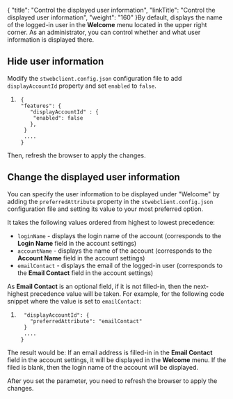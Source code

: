 {
    "title": "Control the displayed user information",
    "linkTitle": "Control the displayed user information",
    "weight": "160"
}By default, displays the name of the logged-in user in the **Welcome** menu located in the upper right corner. As an administrator, you can control whether and what user information is displayed there.

## Hide user information

Modify the `stwebclient.config.json` configuration file to add `displayAccountId` property and set `enabled` to `false`.

1.  
        { 
        "features": {
           "displayAccountId" : {
            "enabled": false  
           },
         }
         ....
        }

Then, refresh the browser to apply the changes.

## Change the displayed user information

You can specify the user information to be displayed under "Welcome" by adding the `preferredAttribute` property in the `stwebclient.config.json` configuration file and setting its value to your most preferred option.

It takes the following values ordered from highest to lowest precedence:

-   `loginName` - displays the login name of the account (corresponds to the **Login Name** field in the account settings)
-   `accountName` - displays the name of the account (corresponds to the **Account Name** field in the account settings)
-   `emailContact` - displays the email of the logged-in user (corresponds to the **Email Contact** field in the account settings)

As **Email Contact** is an optional field, if it is not filled-in, then the next-highest precedence value will be taken. For example, for the following code snippet where the value is set to `emailContact`:

1.  
         "displayAccountId": {
           "preferredAttribute": "emailContact" 
         } 
         ....
        }                               

The result would be: If an email address is filled-in in the **Email Contact** field in the account settings, it will be displayed in the **Welcome** menu. If the filed is blank, then the login name of the account will be displayed.

After you set the parameter, you need to refresh the browser to apply the changes.
